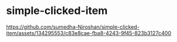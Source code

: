 # simple-clicked-item

https://github.com/sumedha-Niroshan/simple-clicked-item/assets/134295553/c83e8cae-fba8-4243-9f45-823b3127c400


